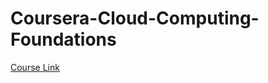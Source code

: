 # Coursera-Cloud-Computing-Foundations
[Course Link](https://www.coursera.org/programs/national-university-of-singapore-on-coursera-bm9c5?authProvider=nus&collectionId=&currentTab=MY_COURSES&productId=QroLL3-XEeu17gr5PLNEuQ&productType=s12n&showMiniModal=true)
